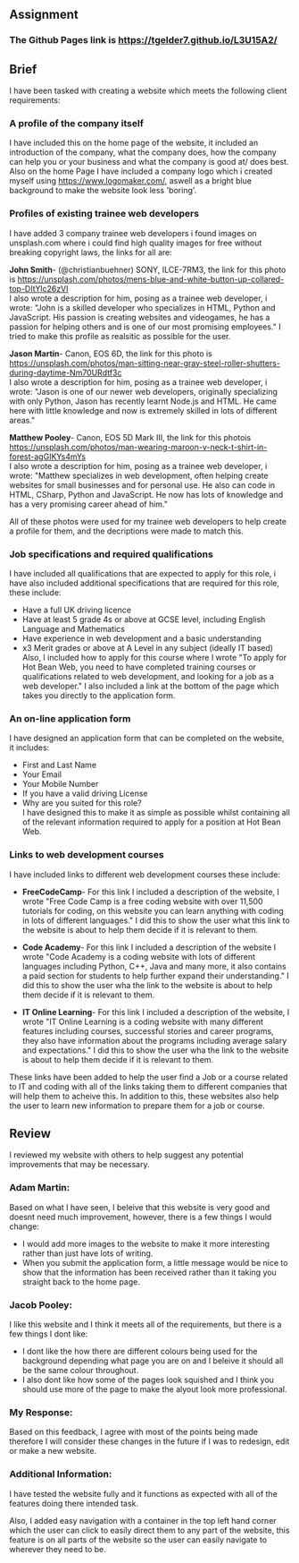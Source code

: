## Assignment  
### The Github Pages link is https://tgelder7.github.io/L3U15A2/   
## Brief  
I have been tasked with creating a website which meets the following client requirements:  
### **A profile of the company itself**  
I have included this on the home page of the website, it included an introduction of the company, what the company does, how the company can help you or your business and what the company is good at/ does best.  
Also on the home Page I have included a company logo which i created myself using https://www.logomaker.com/, aswell as a bright blue background to make the website look less 'boring'. 

### **Profiles of existing trainee web developers**  
I have added 3 company trainee web developers 
i found images on unsplash.com where i could find high quality images for free without breaking copyright laws, the links for all are:   

**John Smith**- (@christianbuehner) SONY, ILCE-7RM3, the link for this photo is https://unsplash.com/photos/mens-blue-and-white-button-up-collared-top-DItYlc26zVI  
I also wrote a description for him, posing as a trainee web developer, i wrote: "John is a skilled developer who specializes in HTML, Python and JavaScript. His passion is creating websites and videogames, he has a passion for helping others and is one of our most promising employees." I tried to make this profile as realsitic as possible for the user.

**Jason Martin**- Canon, EOS 6D, the link for this photo is https://unsplash.com/photos/man-sitting-near-gray-steel-roller-shutters-during-daytime-Nm70URdtf3c  
I also wrote a description for him, posing as a trainee web developer, i wrote: "Jason is one of our newer web developers, originally specializing with only Python, Jason has recently learnt Node.js and HTML. He came here with little knowledge and now is extremely skilled in lots of different areas." 

**Matthew Pooley**- Canon, EOS 5D Mark III, the link for this photois https://unsplash.com/photos/man-wearing-maroon-v-neck-t-shirt-in-forest-agGIKYs4mYs  
I also wrote a description for him, posing as a trainee web developer, i wrote: "Matthew specializes in web development, often helping create websites for small businesses and for personal use. He also can code in HTML, CSharp, Python and JavaScript. He now has lots of knowledge and has a very promising career ahead of him."

All of these photos were used for my trainee web developers to help create a profile for them, and the decriptions were made to match this.

### **Job specifications and required qualifications**  
 I have included all qualifications that are expected to apply for this role, i have also included additional specifications that are required for this role, these include:  
 - Have a full UK driving licence  
- Have at least 5 grade 4s or above at GCSE level, including English Language and Mathematics  
- Have experience in web development and a basic understanding  
- x3 Merit grades or above at A Level in any subject (ideally IT based)  
Also, I included how to apply for this course where I wrote "To apply for Hot Bean Web, you need to have completed training courses or qualifications related to web development, and looking for a job as a web developer." I also included a link at the bottom of the page which takes you directly to the application form.  


### **An on-line application form**  
I have designed an application form that can be completed on the website, it includes:  
- First and Last Name  
- Your Email  
- Your Mobile Number  
- If you have a valid driving License  
- Why are you suited for this role?  
I have designed this to make it as simple as possible whilst containing all of the relevant information required to apply for a position at Hot Bean Web.

### **Links to web development courses**  
I have included links to different web development courses these include:  
- **FreeCodeCamp**- For this link I included a description of the website, I wrote "Free Code Camp is a free coding website with over 11,500 tutorials for coding, on this website you can learn anything with coding in lots of different languages." I did this to show the user what this link to the website is about to help them decide if it is relevant to them. 

- **Code Academy**- For this link I included a description of the website I wrote "Code Academy is a coding website with lots of different languages including Python, C++, Java and many more, it also contains a paid section for students to help further expand their understanding." I did this to show the user wha the link to the website is about to help them decide if it is relevant to them.  

- **IT Online Learning**- For this link I included a description of the website, I wrote "IT Online Learning is a coding website with many different features including courses, successful stories and career programs, they also have information about the programs including average salary and expectations." I did this to show the user wha the link to the website is about to help them decide if it is relevant to them.  

These links have been added to help the user find a Job or a course related to IT and coding with all of the links taking them to different companies that will help them to acheive this. In addition to this, these websites also help the user to learn new information to prepare them for a job or course.

## **Review**
I reviewed my website with others to help suggest any potential improvements that may be necessary.  

### **Adam Martin:**  
Based on what I have seen, I beleive that this website is very good and doesnt need much improvement, however, there is a few things I would change:  
- I would add more images to the website to make it more interesting rather than just have lots of writing.  
- When you submit the application form, a little message would be nice to show that the information has been received rather than it taking you straight back to the home page.  

### **Jacob Pooley:**  
I like this website and I think it meets all of the requirements, but there is a few things I dont like:  
- I dont like the how there are different colours being used for the background depending what page you are on and I beleive it should all be the same colour throughout.  
- I also dont like how some of the pages look squished and I think you should use more of the page to make the alyout look more professional.  

### **My Response:**  
Based on this feedback, I agree with most of the points being made therefore I will consider these changes in the future if I was to redesign, edit or make a new website.  

### **Additional Information:**  

I have tested the website fully and it functions as expected with all of the features doing there intended task.  

Also, I added easy navigation with a container in the top left hand corner which the user can click to easily direct them to any part of the website, this feature is on all parts of the website so the user can easily navigate to wherever they need to be.

